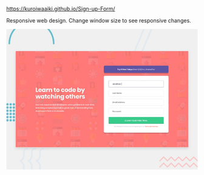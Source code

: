 https://kuroiwaaiki.github.io/Sign-up-Form/

Responsive web design. Change window size to see responsive changes.

![Design preview for the Base Apparel coming soon page coding challenge](./design/desktop-preview.jpg)
